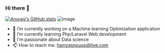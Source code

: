 ### Hi there 👋
[![Anurag's GitHub stats](https://github-readme-stats.vercel.app/api?username=HamzaSn)](https://github.com/HamzaSn/github-readme-stats)
![image](https://camo.githubusercontent.com/864f7fab9b1b47846ce7c1a388cdb844ca8f01c95179c72cf094cd2b7435e380/68747470733a2f2f6769746875622d726561646d652d73746174732e76657263656c2e6170702f6170692f746f702d6c616e67732f3f757365726e616d653d48616d7a61536e266c61796f75743d636f6d70616374266c616e67735f636f756e743d3826686964655f626f726465723d74727565267469746c655f636f6c6f723d3030303030302669636f6e5f636f6c6f723d30303030303026746578745f636f6c6f723d3030303030302662675f636f6c6f723d666666666666)

- 🔭 I’m currently working on a Machine learning Optimization application
- 🌱 I’m currently learning Php/Laravel Web development
- 💬 I'm passionate about Data science
- 📫 How to reach me: hamzasnoussi@live.com

